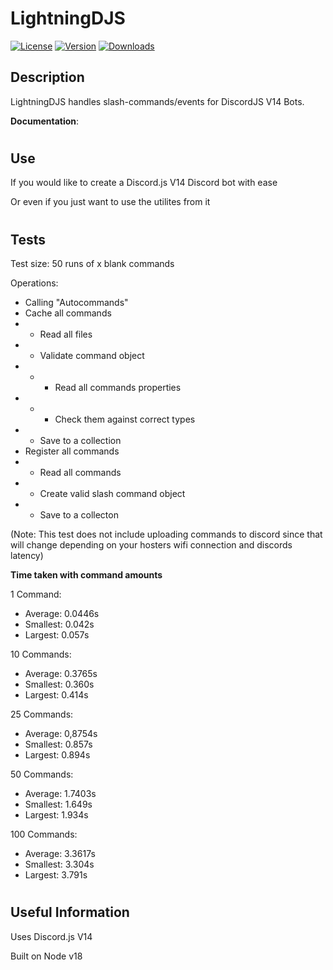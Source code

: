 # **LightningDJS**

[![License](https://img.shields.io/badge/License-GPLv3-blue.svg?color=blue&label=License)](https://www.gnu.org/licenses/gpl-3.0)
[![Version](https://img.shields.io/npm/v/lightningdjs?color=blue&label=Version)](https://www.npmjs.com/package/lightningdjs)
[![Downloads](https://img.shields.io/npm/dt/lightningdjs?color=blue&label=Downloads)](https://www.npmjs.com/package/lightningdjs)

## **Description**
LightningDJS handles slash-commands/events for DiscordJS V14 Bots.

**Documentation**: 
#
## **Use**
If you would like to create a Discord.js V14 Discord bot with ease

Or even if you just want to use the utilites from it
#
## **Tests**
Test size: 50 runs of x blank commands

Operations:
  - Calling "Autocommands"
  - Cache all commands
  - - Read all files
  - - Validate command object
  - - - Read all commands properties
  - - - Check them against correct types
  - - Save to a collection
  - Register all commands
  - - Read all commands
  - - Create valid slash command object
  - - Save to a collecton
   
(Note: This test does not include uploading commands to discord since that will change depending on your hosters wifi connection and discords latency)

**Time taken with command amounts**

1 Command:
- Average: 0.0446s
- Smallest: 0.042s
- Largest: 0.057s

10 Commands:
- Average: 0.3765s
- Smallest: 0.360s
- Largest: 0.414s

25 Commands:
- Average: 0,8754s
- Smallest: 0.857s
- Largest: 0.894s

50 Commands: 
- Average: 1.7403s
- Smallest: 1.649s
- Largest: 1.934s

100 Commands:
- Average: 3.3617s
- Smallest: 3.304s
- Largest: 3.791s
#
## **Useful Information**
Uses Discord.js V14

Built on Node v18